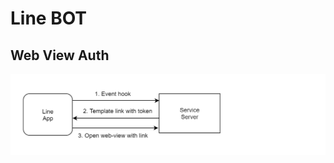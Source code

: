 Line BOT
========

Web View Auth
-------------

<img src="https://raw.githubusercontent.com/yidas/web-service-architectures/master/chatbot/line/chatbot-line.png" />
